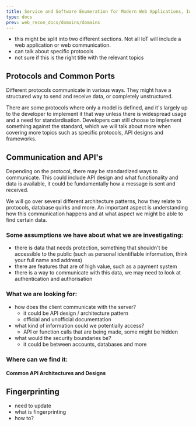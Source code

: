 ```yaml
---
title: Service and Software Enumeration for Modern Web Applications, IoT
type: docs
prev: web_recon_docs/domains/domains
---
```


- this might be split into two different sections. Not all IoT will include a web application or web communication. 
- can talk about specific protocols
- not sure if this is the right title with the relevant topics

## Protocols and Common Ports

Different protocols communicate in various ways. They might have a structured way to send and receive data, or completely unstructured. 

There are some protocols where only a model is defined, and it's largely up to the developer to implement it that way unless there is widespread usage and a need for standardisation. Developers can still choose to implement something against the standard, which we will talk about more when covering more topics such as specific protocols, API designs and frameworks.


## Communication and API's

Depending on the protocol, there may be standardized ways to communicate. This could include API design and what functionality and data is available, it could be fundamentally how a message is sent and received.

We will go over several different architecture patterns, how they relate to protocols, database quirks and more. An important aspect is understanding how this communication happens and at what aspect we might be able to find certain data.

### Some assumptions we have about what we are investigating:

- there is data that needs protection, something that shouldn't be accessible to the public (such as personal identifiable information, think your full name and address)
- there are features that are of high value, such as a payment system
- there is a way to communicate with this data, we may need to look at authentication and authorisation

### What we are looking for:

- how does the client communicate with the server?
    - it could be API design / architecture pattern
    - official and unofficial documentation
- what kind of information could we potentially access?
    - API or function calls that are being made, some might be hidden
- what would the security boundaries be?
    - it could be between accounts, databases and more


### Where can we find it:

#### Common API Architectures and Designs



## Fingerprinting

- need to update
- what is fingerprinting
- how to?